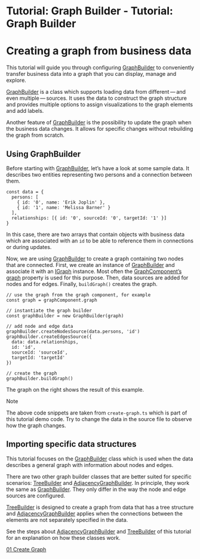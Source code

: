 <!--
 //////////////////////////////////////////////////////////////////////////////
 // @license
 // This file is part of yFiles for HTML 2.6.0.2.
 // Use is subject to license terms.
 //
 // Copyright (c) 2000-2023 by yWorks GmbH, Vor dem Kreuzberg 28,
 // 72070 Tuebingen, Germany. All rights reserved.
 //
 //////////////////////////////////////////////////////////////////////////////
-->
# Tutorial: Graph Builder - Tutorial: Graph Builder

# Creating a graph from business data

This tutorial will guide you through configuring [GraphBuilder](https://docs.yworks.com/yfileshtml/#/api/GraphBuilder) to conveniently transfer business data into a graph that you can display, manage and explore.

[GraphBuilder](https://docs.yworks.com/yfileshtml/#/api/GraphBuilder) is a class which supports loading data from different — and even multiple — sources. It uses the data to construct the graph structure and provides multiple options to assign visualizations to the graph elements and add labels.

Another feature of [GraphBuilder](https://docs.yworks.com/yfileshtml/#/api/GraphBuilder) is the possibility to update the graph when the business data changes. It allows for specific changes without rebuilding the graph from scratch.

## Using GraphBuilder

Before starting with [GraphBuilder](https://docs.yworks.com/yfileshtml/#/api/GraphBuilder), let’s have a look at some sample data. It describes two entities representing two persons and a connection between them.

```
const data = {
  persons: [
    { id: '0', name: 'Erik Joplin' },
    { id: '1', name: 'Melissa Barner' }
  ],
  relationships: [{ id: '0', sourceId: '0', targetId: '1' }]
}
```

In this case, there are two arrays that contain objects with business data which are associated with an `id` to be able to reference them in connections or during updates.

Now, we are using [GraphBuilder](https://docs.yworks.com/yfileshtml/#/api/GraphBuilder) to create a graph containing two nodes that are connected. First, we create an instance of [GraphBuilder](https://docs.yworks.com/yfileshtml/#/api/GraphBuilder) and associate it with an [IGraph](https://docs.yworks.com/yfileshtml/#/api/IGraph) instance. Most often the [GraphComponent’s graph](https://docs.yworks.com/yfileshtml/#/api/GraphComponent#GraphComponent-property-graph) property is used for this purpose. Then, data sources are added for nodes and for edges. Finally, `buildGraph()` creates the graph.

```
// use the graph from the graph component, for example
const graph = graphComponent.graph

// instantiate the graph builder
const graphBuilder = new GraphBuilder(graph)

// add node and edge data
graphBuilder.createNodesSource(data.persons, 'id')
graphBuilder.createEdgesSource({
  data: data.relationships,
  id: 'id',
  sourceId: 'sourceId',
  targetId: 'targetId'
})

// create the graph
graphBuilder.buildGraph()
```

The graph on the right shows the result of this example.

Note

The above code snippets are taken from `create-graph.ts` which is part of this tutorial demo code. Try to change the data in the source file to observe how the graph changes.

## Importing specific data structures

This tutorial focuses on the [GraphBuilder](https://docs.yworks.com/yfileshtml/#/api/GraphBuilder) class which is used when the data describes a general graph with information about nodes and edges.

There are two other graph builder classes that are better suited for specific scenarios: [TreeBuilder](https://docs.yworks.com/yfileshtml/#/api/TreeBuilder) and [AdjacencyGraphBuilder](https://docs.yworks.com/yfileshtml/#/api/AdjacencyGraphBuilder). In principle, they work the same as [GraphBuilder](https://docs.yworks.com/yfileshtml/#/api/GraphBuilder). They only differ in the way the node and edge sources are configured.

[TreeBuilder](https://docs.yworks.com/yfileshtml/#/api/TreeBuilder) is designed to create a graph from data that has a tree structure and [AdjacencyGraphBuilder](https://docs.yworks.com/yfileshtml/#/api/AdjacencyGraphBuilder) applies when the connections between the elements are not separately specified in the data.

See the steps about [AdjacencyGraphBuilder](../12-adjacency-graph-builder/) and [TreeBuilder](../13-tree-builder/) of this tutorial for an explanation on how these classes work.

[01 Create Graph](../../tutorial-graph-builder/01-create-graph/)
